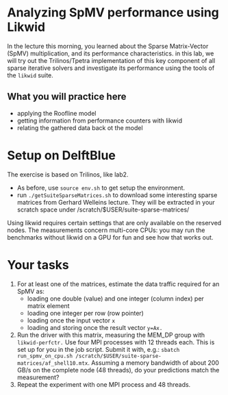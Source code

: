 # Analyzing SpMV performance using Likwid

In the lecture this morning, you learned about the Sparse Matrix-Vector (SpMV) multiplication, and its
performance characteristics. in this lab, we will try out the Trilinos/Tpetra implementation of this key component
of all sparse iterative solvers and investigate its performance using the tools of the ``likwid`` suite.

## What you will practice here

- applying the Roofline model
- getting information from performance counters with likwid
- relating the gathered data back ot the model

# Setup on DelftBlue

The exercise is based on Trilinos, like lab2.
- As before, use ``source env.sh`` to get setup the environment.
- run ``./getSuiteSparseMatrices.sh`` to download some interesting sparse matrices from Gerhard Welleins lecture.
They will be extracted in your scratch space under /scratch/$USER/suite-sparse-matrices/

Using likwid requires certain settings that are only available on the reserved nodes. The measurements
concern multi-core CPUs: you may run the benchmarks without likwid on a GPU for fun and see how that works out.

# Your tasks

1. For at least one of the matrices, estimate the data traffic required for an SpMV as:
    - loading one double (value) and one integer (column index) per matrix element
    - loading one integer per row (row pointer)
    - loading once the input vector `x`
    - loading and storing once the result vector `y=Ax.`
1. Run the driver with this matrix, measuring the MEM_DP group with ``likwid-perfctr.``
   Use four MPI processes with 12 threads each.
   This is set up for you in the job script. Submit it with, e.g.: ``sbatch run_spmv_on_cpu.sh /scratch/$USER/suite-sparse-matrices/af_shell10.mtx``.
   Assuming a memory bandwidth of about 200 GB/s on the complete node (48 threads), do your predictions match the measurement?
2. Repeat the experiment with one MPI process and 48 threads.
